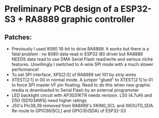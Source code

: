 # Preliminary PCB design of a ESP32-S3 + RA8889 graphic controller

## Patches:

* Previously I used 8080 16-bit to drive RA8889. It works but there is a fatal problem : no 8080 data read in ESP32 i80 driver but RA8889 NEEDS data read to use DMA Serial Flash read/write and various niche features. Unwillingly I switched to 4-wire SPI mode with a much slower performance!
* To set SPI interface, XPS[2:0] of RA8889 set 101 by strip wires
* XTEST[2:1] in 00 in normal mode. A jumper "glued" to XTEST[2:1] to 01 to force SPI master I/F pin floating. Need to do this when new graphic media is downloaded to Serial Flash by an external programmer
* LED backlight circuit with AP3031KTR needs revision. L50 (4.7uH) and D50 (SD103AWS) need higher ratings
* J50's Pin38,39 removed from RA8889's XKIN0_SCL and XKOUT0_SDA. Re-route to GPIO36(SCL) and GPIO35(SDA) of ESP32-S3

